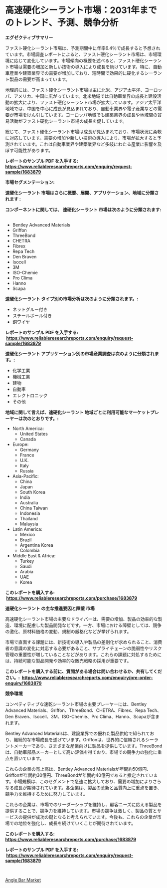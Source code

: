 <p><h1>高速硬化シーラント市場：2031年までのトレンド、予測、競争分析</h1></p><p><strong>エグゼクティブサマリー</strong></p>
<p><p>ファスト硬化シーラント市場は、予測期間中に年率6.4％で成長すると予想されています。市場調査レポートによると、ファスト硬化シーラント市場は、市場環境に応じて変化しています。市場傾向の概要を述べると、ファスト硬化シーラント市場は需要の増加と新しい技術の導入により成長を続けています。特に、自動車産業や建築業界での需要が増加しており、短時間で効果的に硬化するシーラント製品の需要が高まっています。</p><p>地理的には、ファスト硬化シーラント市場は主に北米、アジア太平洋、ヨーロッパ、アメリカ、中国に広がっています。北米地域では自動車業界の成長と建設活動の拡大により、ファスト硬化シーラント市場が拡大しています。アジア太平洋地域では、中国を中心に成長が見込まれており、自動車業界や電子産業などの需要が市場をけん引しています。ヨーロッパ地域でも建築業界の成長や地域間の貿易活動がファスト硬化シーラント市場の成長を促しています。</p><p>総じて、ファスト硬化シーラント市場は成長が見込まれており、市場状況に柔軟に対応しています。需要の増加や新しい技術の導入により、市場が拡大すると予測されています。これは自動車業界や建築業界など多岐にわたる産業に影響を及ぼす可能性があります。</p></p>
<p><strong>レポートのサンプル PDF を入手する: <a href="https://www.reliableresearchreports.com/enquiry/request-sample/1683879">https://www.reliableresearchreports.com/enquiry/request-sample/1683879</a></strong></p>
<p><strong>市場セグメンテーション:</strong></p>
<p><strong> 速硬化シーラント 市場はさらに概要、展開、アプリケーション、地域に分類されます :</strong></p>
<p><strong>コンポーネントに関しては、 速硬化シーラント 市場は次のように分類されます: &nbsp;</strong></p>
<p><ul><li>Bentley Advanced Materials</li><li>Griffon</li><li>ThreeBond</li><li>CHETRA</li><li>Fibrex</li><li>Repa Tech</li><li>Den Braven</li><li>Isocell</li><li>3M</li><li>ISO-Chemie</li><li>Pro Clima</li><li>Hanno</li><li>Scapa</li></ul></p>
<p><strong> 速硬化シーラント タイプ別の市場分析は次のように分類されます。:</strong></p>
<p><ul><li>ネットグルー付き</li><li>スチールボール付き</li><li>銅ワイヤ</li></ul></p>
<p><strong>レポートのサンプル PDF を入手する: &nbsp;<a href="https://www.reliableresearchreports.com/enquiry/request-sample/1683879">https://www.reliableresearchreports.com/enquiry/request-sample/1683879</a></strong></p>
<p><strong> 速硬化シーラント アプリケーション別の市場産業調査は次のように分類されます。:</strong></p>
<p><ul><li>化学工業</li><li>機械工業</li><li>建物</li><li>自動車</li><li>エレクトロニック</li><li>その他</li></ul></p>
<p><strong>地域に関して言えば、速硬化シーラント 地域ごとに利用可能なマーケットプレーヤーは次のとおりです。:</strong></p>
<p><ul>
    <li>
        North America:
        <ul>
            <li>United States</li>
            <li>Canada</li>
        </ul>
    </li>
    <li>
        Europe:
        <ul>
            <li>Germany</li>
            <li>France</li>
            <li>U.K.</li>
            <li>Italy</li>
            <li>Russia</li>
        </ul>
    </li>
    <li>
        Asia-Pacific:
        <ul>
            <li>China</li>
            <li>Japan</li>
            <li>South Korea</li>
            <li>India</li>
            <li>Australia</li>
            <li>China Taiwan</li>
            <li>Indonesia</li>
            <li>Thailand</li>
            <li>Malaysia</li>
        </ul>
    </li>
    <li>
        Latin America:
        <ul>
            <li>Mexico</li>
            <li>Brazil</li>
            <li>Argentina Korea</li>
            <li>Colombia</li>
        </ul>
    </li>
    <li>
        Middle East & Africa:
        <ul>
            <li>Turkey</li>
            <li>Saudi</li>
            <li>Arabia</li>
            <li>UAE</li>
            <li>Korea</li>
        </ul>
    </li>
    </ul></p>
<p><strong>このレポートを購入する: &nbsp;<a href="https://www.reliableresearchreports.com/purchase/1683879">https://www.reliableresearchreports.com/purchase/1683879</a></strong></p>
<p><strong>速硬化シーラント の主な推進要因と障壁 市場</strong></p>
<p><p>高速硬化シーラント市場の主要なドライバーは、需要の増加、製品の効率的な製造、環境に配慮した製品開発などです。一方、市場における障壁としては、競争の激化、原材料価格の変動、規制の厳格化などが挙げられます。</p><p>市場で直面する課題には、新技術の導入や製品の差別化が求められること、消費者の意識の変化に対応する必要があること、サプライチェーンの脆弱性やリスク管理の重要性が増していることなどがあります。これらの課題に対処するためには、持続可能な製品開発や効率的な販売戦略の採用が重要です。</p></p>
<p><strong>このレポートを購入する前に、質問がある場合は問い合わせるか、共有してください。:&nbsp; <a href="https://www.reliableresearchreports.com/enquiry/pre-order-enquiry/1683879">https://www.reliableresearchreports.com/enquiry/pre-order-enquiry/1683879</a></strong></p>
<p><strong>競争環境</strong></p>
<p><p>コンペティティブな速乾シーラント市場の主要プレーヤーには、Bentley Advanced Materials、Griffon、ThreeBond、CHETRA、Fibrex、Repa Tech、Den Braven、Isocell、3M、ISO-Chemie、Pro Clima、Hanno、Scapaが含まれます。</p><p>Bentley Advanced Materialsは、建設業界での優れた製品供給で知られており、継続的な市場成長を遂げています。Griffonは、世界的に信頼されるシーラントメーカーであり、さまざまな産業向けに製品を提供しています。ThreeBondは、自動車部品メーカーとして高い評価を得ており、市場での競争力の強化に重点を置いています。</p><p>これらの企業の売上高は、Bentley Advanced Materialsが年間約50億円、Griffonが年間約30億円、ThreeBondが年間約40億円であると推定されています。市場規模は、このセグメントで急速に拡大しており、需要の増加によりさらなる成長が期待されています。各企業は、製品の革新と品質向上に重点を置き、競争力を維持するために努力しています。</p><p>これらの企業は、市場でのリーダーシップを維持し、顧客ニーズに応える製品を提供することで、競争力を維持しています。市場の競争は激しく、製品の質とサービスの提供が成功の鍵となると考えられています。今後も、これらの企業が市場での地位を強化し、成長を続けていくことが期待されています。</p></p>
<p><strong>このレポートを購入する: &nbsp; <a href="https://www.reliableresearchreports.com/purchase/1683879">https://www.reliableresearchreports.com/purchase/1683879</a></strong></p>
<p><strong>レポートのサンプル PDF を入手する: &nbsp;<a href="https://www.reliableresearchreports.com/enquiry/request-sample/1683879">https://www.reliableresearchreports.com/enquiry/request-sample/1683879</a></strong><strong></strong></p>
<p>&nbsp;</p>
<p><p><a href="https://github.com/Sherrillcrooksxa8i18ucf2m/Market-Research-Report-List-1/blob/main/angle-bar-market.md">Angle Bar Market</a></p></p>